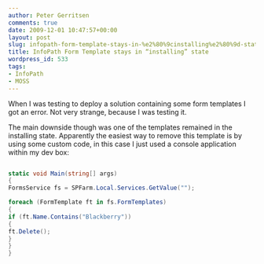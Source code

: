 ```yaml
---
author: Peter Gerritsen
comments: true
date: 2009-12-01 10:47:57+00:00
layout: post
slug: infopath-form-template-stays-in-%e2%80%9cinstalling%e2%80%9d-state
title: InfoPath Form Template stays in “installing” state
wordpress_id: 533
tags:
- InfoPath
- MOSS
---
```


When I was testing to deploy a solution containing some form templates I got an error. Not very strange, because I was testing it.

The main downside though was one of the templates remained in the installing state. Apparently the easiest way to remove this template is by using some custom code, in this case I just used a console application within my dev box:

```csharp

static void Main(string[] args)
{
FormsService fs = SPFarm.Local.Services.GetValue("");

foreach (FormTemplate ft in fs.FormTemplates)
{
if (ft.Name.Contains("Blackberry"))
{
ft.Delete();
}
}
}
```
